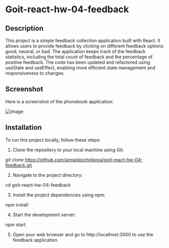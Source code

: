 # Goit-react-hw-04-feedback

## Description

This project is a simple feedback collection application built with React. It allows users to provide feedback by clicking on different feedback options: good, neutral, or bad. The application keeps track of the feedback statistics, including the total count of feedback and the percentage of positive feedback. The code has been updated and refactored using useState and useEffect, enabling more efficient state management and responsiveness to changes.

## Screenshot
Here is a screenshot of the phonebook application:

![image](https://github.com/AnnaIstochnikova/goit-react-hw-02-feedback/assets/122437399/76873077-cf36-4d0f-bf3b-60283d760b1c)

## Installation
To run this project locally, follow these steps:

1. Clone the repository to your local machine using Git:

git clone https://github.com/annaistochnikova/goit-react-hw-04-feedback.git

2. Navigate to the project directory:

cd goit-react-hw-04-feedback

3. Install the project dependencies using npm:

npm install

4. Start the development server:

npm start

5. Open your web browser and go to http://localhost:3000 to use the feedback application.
